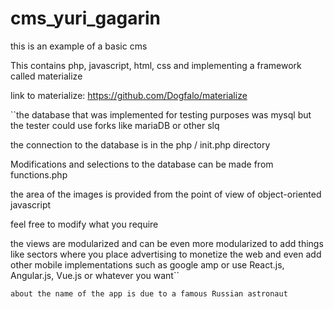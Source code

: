 # cms_yuri_gagarin

this is an example of a basic cms

This contains php, javascript, html, css and implementing a framework called materialize

link to materialize: https://github.com/Dogfalo/materialize

``the database that was implemented for testing purposes was mysql but the tester could use forks like mariaDB or other slq


the connection to the database is in the php / init.php directory

Modifications and selections to the database can be made from functions.php


the area of the images is provided from the point of view of object-oriented javascript

feel free to modify what you require

the views are modularized and can be even more modularized to add things like sectors where you place advertising to monetize the web and even add other mobile implementations such as google amp or use React.js, Angular.js, Vue.js or whatever you want``

``about the name of the app is due to a famous Russian astronaut``


